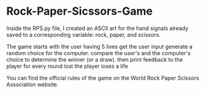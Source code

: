 # Rock-Paper-Sicssors-Game

Inside the RPS.py file, I created an ASCII art for the hand signals already saved to a corresponding variable: rock, paper, and scissors.

The game starts with the user having 5 lives 
get the user input
generate a random choice for the computer.
compare the user's and the computer's choice to determine the winner (or a draw).
then print feedback to the player
for every round lost the player loses a life

You can find the official rules of the game on the World Rock Paper Scissors Association website.
